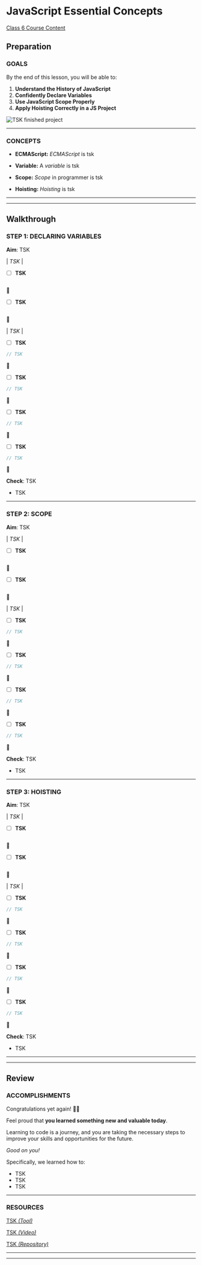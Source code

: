 # JavaScript Essential Concepts

[Class 6 Course Content](https://www.better.dev/ecmascript-vs-javascript)

## Preparation

### GOALS

By the end of this lesson, you will be able to:

1. **Understand the History of JavaScript**
2. **Confidently Declare Variables**
3. **Use JavaScript Scope Properly**
4. **Apply Hoisting Correctly in a JS Project**

![TSK finished project](../Resources/TSK)

---

### CONCEPTS

- **ECMAScript:** _ECMAScript_ is tsk

- **Variable:** A _variable_ is tsk

- **Scope:** _Scope_ in programmer is tsk

- **Hoisting:** _Hoisting_ is tsk

---

---

## Walkthrough

### STEP 1: DECLARING VARIABLES

**Aim**: TSK

| _TSK_ |

- [ ] **TSK**

```jsx

```

🔻

- [ ] **TSK**

```jsx

```

🔻

| _TSK_ |

- [ ] **TSK**

```jsx
// TSK
```

🔻

- [ ] **TSK**

```jsx
// TSK
```

🔻

- [ ] **TSK**

```jsx
// TSK
```

🔻

- [ ] **TSK**

```jsx
// TSK
```

🔻

**Check**: TSK

- TSK

---

### STEP 2: SCOPE

**Aim**: TSK

| _TSK_ |

- [ ] **TSK**

```jsx

```

🔻

- [ ] **TSK**

```jsx

```

🔻

| _TSK_ |

- [ ] **TSK**

```jsx
// TSK
```

🔻

- [ ] **TSK**

```jsx
// TSK
```

🔻

- [ ] **TSK**

```jsx
// TSK
```

🔻

- [ ] **TSK**

```jsx
// TSK
```

🔻

**Check**: TSK

- TSK

---

### STEP 3: HOISTING

**Aim**: TSK

| _TSK_ |

- [ ] **TSK**

```jsx

```

🔻

- [ ] **TSK**

```jsx

```

🔻

| _TSK_ |

- [ ] **TSK**

```jsx
// TSK
```

🔻

- [ ] **TSK**

```jsx
// TSK
```

🔻

- [ ] **TSK**

```jsx
// TSK
```

🔻

- [ ] **TSK**

```jsx
// TSK
```

🔻

**Check**: TSK

- TSK

---

---

## Review

### ACCOMPLISHMENTS

Congratulations yet again! 🎊🎉

Feel proud that **you learned something new and valuable today**.

Learning to code is a journey, and you are taking the necessary steps to improve your skills and opportunities for the future.

_Good on you!_

Specifically, we learned how to:

- TSK
- TSK
- TSK

---

### RESOURCES

[TSK _(Tool)_](tsk)

[TSK _(Video)_](tsk)

[TSK _(Repository)_](https://github.com/ryanmcdermott/clean-code-javascript)

---

---

